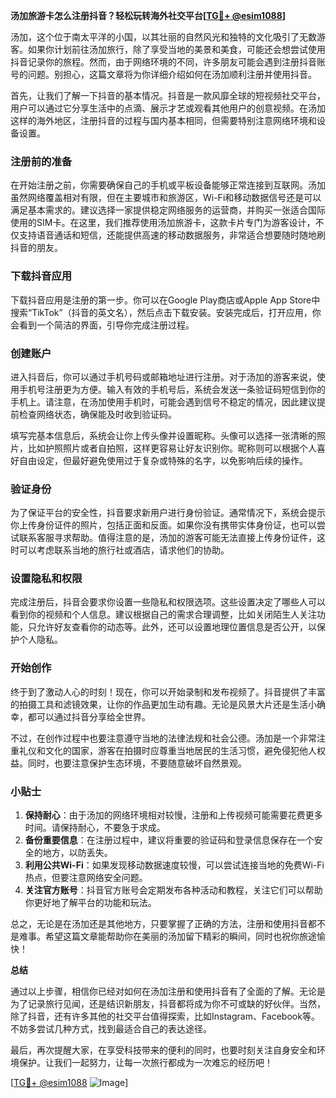 **汤加旅游卡怎么注册抖音？轻松玩转海外社交平台[[TG💪+ @esim1088](https://t.me/s/esim1088)]**

汤加，这个位于南太平洋的小国，以其壮丽的自然风光和独特的文化吸引了无数游客。如果你计划前往汤加旅行，除了享受当地的美景和美食，可能还会想尝试使用抖音记录你的旅程。然而，由于网络环境的不同，许多朋友可能会遇到注册抖音账号的问题。别担心，这篇文章将为你详细介绍如何在汤加顺利注册并使用抖音。

首先，让我们了解一下抖音的基本情况。抖音是一款风靡全球的短视频社交平台，用户可以通过它分享生活中的点滴、展示才艺或观看其他用户的创意视频。在汤加这样的海外地区，注册抖音的过程与国内基本相同，但需要特别注意网络环境和设备设置。

### 注册前的准备

在开始注册之前，你需要确保自己的手机或平板设备能够正常连接到互联网。汤加虽然网络覆盖相对有限，但在主要城市和旅游区，Wi-Fi和移动数据信号还是可以满足基本需求的。建议选择一家提供稳定网络服务的运营商，并购买一张适合国际使用的SIM卡。在这里，我们推荐使用汤加旅游卡，这款卡片专门为游客设计，不仅支持语音通话和短信，还能提供高速的移动数据服务，非常适合想要随时随地刷抖音的朋友。

### 下载抖音应用

下载抖音应用是注册的第一步。你可以在Google Play商店或Apple App Store中搜索“TikTok”（抖音的英文名），然后点击下载安装。安装完成后，打开应用，你会看到一个简洁的界面，引导你完成注册过程。

### 创建账户

进入抖音后，你可以通过手机号码或邮箱地址进行注册。对于汤加的游客来说，使用手机号注册更为方便。输入有效的手机号后，系统会发送一条验证码短信到你的手机上。请注意，在汤加使用手机时，可能会遇到信号不稳定的情况，因此建议提前检查网络状态，确保能及时收到验证码。

填写完基本信息后，系统会让你上传头像并设置昵称。头像可以选择一张清晰的照片，比如护照照片或者自拍照，这样更容易让好友识别你。昵称则可以根据个人喜好自由设定，但最好避免使用过于复杂或特殊的名字，以免影响后续的操作。

### 验证身份

为了保证平台的安全性，抖音要求新用户进行身份验证。通常情况下，系统会提示你上传身份证件的照片，包括正面和反面。如果你没有携带实体身份证，也可以尝试联系客服寻求帮助。值得注意的是，汤加的游客可能无法直接上传身份证件，这时可以考虑联系当地的旅行社或酒店，请求他们的协助。

### 设置隐私和权限

完成注册后，抖音会要求你设置一些隐私和权限选项。这些设置决定了哪些人可以看到你的视频和个人信息。建议根据自己的需求合理调整，比如关闭陌生人关注功能，只允许好友查看你的动态等。此外，还可以设置地理位置信息是否公开，以保护个人隐私。

### 开始创作

终于到了激动人心的时刻！现在，你可以开始录制和发布视频了。抖音提供了丰富的拍摄工具和滤镜效果，让你的作品更加生动有趣。无论是风景大片还是生活小确幸，都可以通过抖音分享给全世界。

不过，在创作过程中也要注意遵守当地的法律法规和社会公德。汤加是一个非常注重礼仪和文化的国家，游客在拍摄时应尊重当地居民的生活习惯，避免侵犯他人权益。同时，也要注意保护生态环境，不要随意破坏自然景观。

### 小贴士

1. **保持耐心**：由于汤加的网络环境相对较慢，注册和上传视频可能需要花费更多时间。请保持耐心，不要急于求成。
2. **备份重要信息**：在注册过程中，建议将重要的验证码和登录信息保存在一个安全的地方，以防丢失。
3. **利用公共Wi-Fi**：如果发现移动数据速度较慢，可以尝试连接当地的免费Wi-Fi热点，但要注意网络安全问题。
4. **关注官方账号**：抖音官方账号会定期发布各种活动和教程，关注它们可以帮助你更好地了解平台的功能和玩法。

总之，无论是在汤加还是其他地方，只要掌握了正确的方法，注册和使用抖音都不是难事。希望这篇文章能帮助你在美丽的汤加留下精彩的瞬间，同时也祝你旅途愉快！

**总结**

通过以上步骤，相信你已经对如何在汤加注册和使用抖音有了全面的了解。无论是为了记录旅行见闻，还是结识新朋友，抖音都将成为你不可或缺的好伙伴。当然，除了抖音，还有许多其他的社交平台值得探索，比如Instagram、Facebook等。不妨多尝试几种方式，找到最适合自己的表达途径。

最后，再次提醒大家，在享受科技带来的便利的同时，也要时刻关注自身安全和环境保护。让我们一起努力，让每一次旅行都成为一次难忘的经历吧！

[[TG💪+ @esim1088](https://t.me/s/esim1088) ![Image](https://i.postimg.cc/4NQfJmqS/Snipaste-2025-05-13-00-14-12.png)]